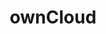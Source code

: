 ---
draft: false
title: ownCloud
content:
  id: owncloud
  name: ownCloud
  logo: /images/hosting-and-infrastructure/storage/owncloud/logo.png
  website: https://owncloud.com/
  iframe_website: /website-iframe/hosting-and-infrastructure/storage/owncloud
  dashboardImage: /images/hosting-and-infrastructure/storage/owncloud/screenshot-1.jpg
  short_description: ownCloud is a suite of client-server software for creating and using file hosting services.
  description: ownCloud is a suite of client–server software for creating and using file hosting services. ownCloud functionally has similarities to the widely used Dropbox. It enables you to share and sync data and keep it safe, on all platforms.
  features:
    - title: Data storage control
      description: You can deploy ownCloud in your own datacenter on-premises, at a trusted service provider or choose ownCloud.online, the software-as-a-service collaboration platform hosted in Germany. You can increase security through measures like multi-factor authentication, encryption and file lifecycle management.
    - title: Control access to your data
      description: "With ownCloud, you can give staff an easy, flexible and secure way to share files and folders; safely involve contacts outside your organization with select documents, and share public links shielded by passwords and expiration dates. You don't have to worry about slow VPN connections, unversioned documents attached to emails, and shadow IT in public clouds of questionable security"
    - title: Increase productivity
      description: ownCloud helps teams collaborate from anywhere and from any device. They can store, share and work on their data and documents through a single point of access, work simultaneously on documents, create presentations together in real time, annotate files, etc. This saves time on coordination and feedback processes.
    - title: Sync and share files
      description: With ownCloud, you can store your files, contacts, calendars, etc on a server of your choice; keep your files, contacts, calendars, etc synchronized among your devices; share your data and give access to your latest photo galleries, calendar and so on. ownCloud is expandable with dozens of apps. And you can encrypt data in transit with secure https connections, and also enable the encryption app to encrypt data on storage for improved security and privacy.
  screenshots:
    - /images/hosting-and-infrastructure/storage/owncloud/screenshot-1.jpg
    - /images/hosting-and-infrastructure/storage/owncloud/screenshot-2.jpg
---